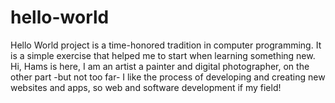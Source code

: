 # hello-world
Hello World project is a time-honored tradition in computer programming. It is a simple exercise that helped me to start when learning something new.
Hi, Hams is here, I am an artist a painter and digital photographer, on the other part -but not too far- I like the process of developing and creating new websites and apps, so web and software development if my field!
